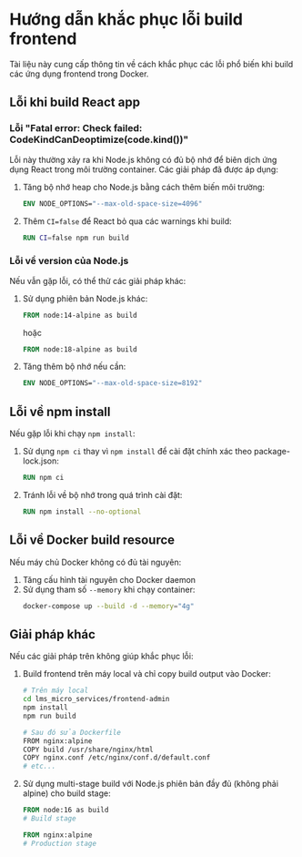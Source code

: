 # Hướng dẫn khắc phục lỗi build frontend

Tài liệu này cung cấp thông tin về cách khắc phục các lỗi phổ biến khi build các ứng dụng frontend trong Docker.

## Lỗi khi build React app

### Lỗi "Fatal error: Check failed: CodeKindCanDeoptimize(code.kind())"

Lỗi này thường xảy ra khi Node.js không có đủ bộ nhớ để biên dịch ứng dụng React trong môi trường container. Các giải pháp đã được áp dụng:

1. Tăng bộ nhớ heap cho Node.js bằng cách thêm biến môi trường:
   ```dockerfile
   ENV NODE_OPTIONS="--max-old-space-size=4096"
   ```

2. Thêm `CI=false` để React bỏ qua các warnings khi build:
   ```dockerfile
   RUN CI=false npm run build
   ```

### Lỗi về version của Node.js

Nếu vẫn gặp lỗi, có thể thử các giải pháp khác:

1. Sử dụng phiên bản Node.js khác:
   ```dockerfile
   FROM node:14-alpine as build
   ```
   hoặc
   ```dockerfile
   FROM node:18-alpine as build
   ```

2. Tăng thêm bộ nhớ nếu cần:
   ```dockerfile
   ENV NODE_OPTIONS="--max-old-space-size=8192"
   ```

## Lỗi về npm install

Nếu gặp lỗi khi chạy `npm install`:

1. Sử dụng `npm ci` thay vì `npm install` để cài đặt chính xác theo package-lock.json:
   ```dockerfile
   RUN npm ci
   ```

2. Tránh lỗi về bộ nhớ trong quá trình cài đặt:
   ```dockerfile
   RUN npm install --no-optional
   ```

## Lỗi về Docker build resource

Nếu máy chủ Docker không có đủ tài nguyên:

1. Tăng cấu hình tài nguyên cho Docker daemon
2. Sử dụng tham số `--memory` khi chạy container:
   ```bash
   docker-compose up --build -d --memory="4g"
   ```

## Giải pháp khác

Nếu các giải pháp trên không giúp khắc phục lỗi:

1. Build frontend trên máy local và chỉ copy build output vào Docker:
   ```bash
   # Trên máy local
   cd lms_micro_services/frontend-admin
   npm install
   npm run build
   
   # Sau đó sửa Dockerfile
   FROM nginx:alpine
   COPY build /usr/share/nginx/html
   COPY nginx.conf /etc/nginx/conf.d/default.conf
   # etc...
   ```

2. Sử dụng multi-stage build với Node.js phiên bản đầy đủ (không phải alpine) cho build stage:
   ```dockerfile
   FROM node:16 as build
   # Build stage
   
   FROM nginx:alpine
   # Production stage
   ```